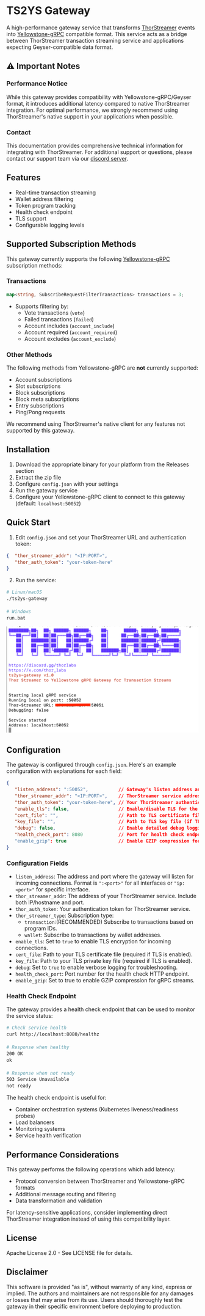 # TS2YS Gateway

A high-performance gateway service that transforms [ThorStreamer](https://github.com/thorlabsDev/ThorStreamer) events into [Yellowstone-gRPC](https://github.com/rpcpool/yellowstone-grpc) compatible format. This service acts as a bridge between ThorStreamer transaction streaming service and applications expecting Geyser-compatible data format.

## ⚠️ Important Notes

### Performance Notice
While this gateway provides compatibility with Yellowstone-gRPC/Geyser format, it introduces additional latency compared to native ThorStreamer integration. For optimal performance, we strongly recommend using ThorStreamer's native support in your applications when possible.

### Contact
This documentation provides comprehensive technical information for integrating with ThorStreamer. For additional support or questions, please contact our support team via our [discord server](https://discord.gg/thorlabs).

## Features

- Real-time transaction streaming
- Wallet address filtering
- Token program tracking
- Health check endpoint
- TLS support
- Configurable logging levels

## Supported Subscription Methods

This gateway currently supports the following [Yellowstone-gRPC](https://github.com/rpcpool/yellowstone-grpc) subscription methods:

### Transactions
```go
map<string, SubscribeRequestFilterTransactions> transactions = 3;
```
- Supports filtering by:
   - Vote transactions (`vote`)
   - Failed transactions (`failed`)
   - Account includes (`account_include`)
   - Account required (`account_required`)
   - Account excludes (`account_exclude`)

### Other Methods
The following methods from Yellowstone-gRPC are **not** currently supported:
- Account subscriptions
- Slot subscriptions
- Block subscriptions
- Block meta subscriptions
- Entry subscriptions
- Ping/Pong requests

We recommend using ThorStreamer's native client for any features not supported by this gateway.

## Installation

1. Download the appropriate binary for your platform from the Releases section
2. Extract the zip file
3. Configure `config.json` with your settings
4. Run the gateway service
5. Configure your Yellowstone-gRPC client to connect to this gateway (default: `localhost:50052`)

## Quick Start

1. Edit `config.json` and set your ThorStreamer URL and authentication token:
```json
{  "thor_streamer_addr": "<IP:PORT>",
   "thor_auth_token": "your-token-here"
}
```

2. Run the service:
```bash
# Linux/macOS
./ts2ys-gateway

# Windows
run.bat
```
![img.png](img.png)

## Configuration

The gateway is configured through `config.json`. Here's an example configuration with explanations for each field:

```json
{
   "listen_address": ":50052",           // Gateway's listen address and port
   "thor_streamer_addr": "<IP:PORT>",    // ThorStreamer service address
   "thor_auth_token": "your-token-here", // Your ThorStreamer authentication token
   "enable_tls": false,                  // Enable/disable TLS for the gateway
   "cert_file": "",                      // Path to TLS certificate file (if TLS enabled)
   "key_file": "",                       // Path to TLS key file (if TLS enabled)
   "debug": false,                       // Enable detailed debug logging
   "health_check_port": 8080             // Port for health check endpoint
   "enable_gzip": true                   // Enable GZIP compression for gRPC streams
}
```

### Configuration Fields

- `listen_address`: The address and port where the gateway will listen for incoming connections. Format is `":<port>"` for all interfaces or `"ip:<port>"` for specific interface.
- `thor_streamer_addr`: The address of your ThorStreamer service. Include both IP/hostname and port.
- `thor_auth_token`: Your authentication token for ThorStreamer service.
- `thor_streamer_type`: Subscription type:
  - `transaction`:(RECOMMENDED) Subscribe to transactions based on program IDs.
  - `wallet`: Subscribe to transactions by wallet addresses.
- `enable_tls`: Set to `true` to enable TLS encryption for incoming connections.
- `cert_file`: Path to your TLS certificate file (required if TLS is enabled).
- `key_file`: Path to your TLS private key file (required if TLS is enabled).
- `debug`: Set to `true` to enable verbose logging for troubleshooting.
- `health_check_port`: Port number for the health check HTTP endpoint.
- `enable_gzip`: Set to true to enable GZIP compression for gRPC streams.

### Health Check Endpoint

The gateway provides a health check endpoint that can be used to monitor the service status:

```bash
# Check service health
curl http://localhost:8080/healthz

# Response when healthy
200 OK
ok

# Response when not ready
503 Service Unavailable
not ready
```

The health check endpoint is useful for:
- Container orchestration systems (Kubernetes liveness/readiness probes)
- Load balancers
- Monitoring systems
- Service health verification

## Performance Considerations

This gateway performs the following operations which add latency:
- Protocol conversion between ThorStreamer and Yellowstone-gRPC formats
- Additional message routing and filtering
- Data transformation and validation

For latency-sensitive applications, consider implementing direct ThorStreamer integration instead of using this compatibility layer.

## License

Apache License 2.0 - See LICENSE file for details.

## Disclaimer
This software is provided "as is", without warranty of any kind, express or implied. The authors and maintainers are not responsible for any damages or losses that may arise from its use. Users should thoroughly test the gateway in their specific environment before deploying to production.
